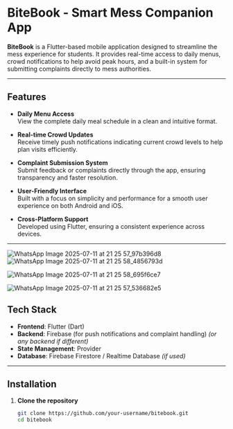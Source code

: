 # BiteBook - Smart Mess Companion App

**BiteBook** is a Flutter-based mobile application designed to streamline the mess experience for students. It provides real-time access to daily menus, crowd notifications to help avoid peak hours, and a built-in system for submitting complaints directly to mess authorities.

---

## Features

- **Daily Menu Access**  
  View the complete daily meal schedule in a clean and intuitive format.

- **Real-time Crowd Updates**  
  Receive timely push notifications indicating current crowd levels to help plan visits efficiently.

- **Complaint Submission System**  
  Submit feedback or complaints directly through the app, ensuring transparency and faster resolution.

- **User-Friendly Interface**  
  Built with a focus on simplicity and performance for a smooth user experience on both Android and iOS.

- **Cross-Platform Support**  
  Developed using Flutter, ensuring a consistent experience across devices.

---
![WhatsApp Image 2025-07-11 at 21 25 57_97b396d8](https://github.com/user-attachments/assets/a51e93e3-72c7-4888-b8b6-ebad9b2d351e)
![WhatsApp Image 2025-07-11 at 21 25 58_4856793d](https://github.com/user-attachments/assets/ea1567e3-4959-4bee-bb77-ef9773d3fe3e)

![WhatsApp Image 2025-07-11 at 21 25 58_695f6ce7](https://github.com/user-attachments/assets/cbc5dbf2-ba63-4226-9319-2a4e79de2da7)

![WhatsApp Image 2025-07-11 at 21 25 57_536682e5](https://github.com/user-attachments/assets/e475158f-1ed7-4c2b-9741-97df8789e25f)


## Tech Stack

- **Frontend**: Flutter (Dart)
- **Backend**: Firebase (for push notifications and complaint handling) *(or any backend if different)*
- **State Management**: Provider 
- **Database**: Firebase Firestore / Realtime Database *(if used)*

---

## Installation

1. **Clone the repository**
   ```bash
   git clone https://github.com/your-username/bitebook.git
   cd bitebook
